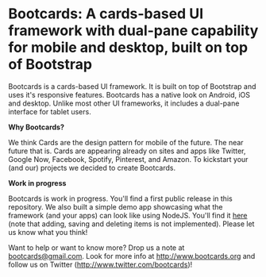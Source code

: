 Bootcards: A cards-based UI framework with dual-pane capability for mobile and desktop, built on top of Bootstrap
=========

Bootcards is a cards-based UI framework. It is built on top of Bootstrap and uses it's responsive features. Bootcards has a native look on Android, iOS and desktop. Unlike most other UI frameworks, it includes a dual-pane interface for tablet users.

**Why Bootcards?**

We think Cards are the design pattern for mobile of the future. The near future that is. Cards are appearing already on sites and apps like Twitter, Google Now, Facebook, Spotify, Pinterest, and Amazon. To kickstart your (and our) projects we decided to create Bootcards.

**Work in progress**

Bootcards is work in progress. You'll find a first public release in this repository. We also built a simple demo app showcasing what the framework (and your apps) can look like using NodeJS. You'll find it <a href="http://bootcards.herokuapp.com"  target="_blank">here</a> (note that adding, saving and deleting items is not implemented). Please let us know what you think!

Want to help or want to know more? Drop us a note at bootcards@gmail.com. Look for more info at http://www.bootcards.org and follow us on Twitter (http://www.twitter.com/bootcards)!
